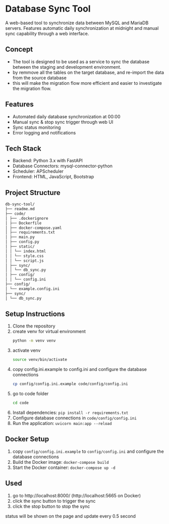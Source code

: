 # Database Sync Tool

A web-based tool to synchronize data between MySQL and MariaDB servers. Features automatic daily synchronization at midnight and manual sync capability through a web interface.

## Concept
- The tool is designed to be used as a service to sync the database between the staging and development environment.
- by remmove all the tables on the target database, and re-import the data from the source database
- this will make the migration flow more efficient and easier to investigate the migration flow.

## Features
- Automated daily database synchronization at 00:00
- Manual sync & stop sync trigger through web UI
- Sync status monitoring
- Error logging and notifications

## Tech Stack
- Backend: Python 3.x with FastAPI
- Database Connectors: mysql-connector-python
- Scheduler: APScheduler
- Frontend: HTML, JavaScript, Bootstrap

## Project Structure
```bash
db-sync-tool/
├── readme.md
├── code/
│ ├── .dockerignore
│ ├── Dockerfile
│ ├── docker-compose.yaml
│ ├── requirements.txt
│ ├── main.py
│ ├── config.py
│ ├── static/
│ │ └── index.html
│ │ └── style.css
│ │ └── script.js
│ ├── sync/
│ │ └── db_sync.py
│ ├── config/
│ │ └── config.ini
├── config/
│ └── example.config.ini
├── sync/
│ └── db_sync.py
```

## Setup Instructions
1. Clone the repository
2. create venv for virtual environment
    ```bash
    python -m venv venv
    ```
3. activate venv
    ```bash
    source venv/bin/activate
2. copy config.ini.example to config.ini and configure the database connections
    ```bash
    cp config/config.ini.example code/config/config.ini
    ```
3. go to code folder
    ```bash
    cd code
    ```
4. Install dependencies: `pip install -r requirements.txt`
5. Configure database connections in `code/config/config.ini`
6. Run the application: `uvicorn main:app --reload`

## Docker Setup
1. copy `config/config.ini.example` to `config/config.ini` and configure the database connections
2. Build the Docker image: `docker-compose build`
3. Start the Docker container: `docker-compose up -d`

## Used
1. go to http://localhost:8000/ (http://localhost:5665 on Docker)
2. click the sync button to trigger the sync
3. click the stop button to stop the sync

status will be shown on the page and update every 0.5 second

